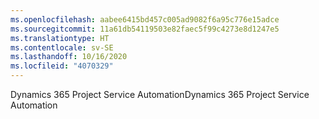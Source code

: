 ```yaml
---
ms.openlocfilehash: aabee6415bd457c005ad9082f6a95c776e15adce
ms.sourcegitcommit: 11a61db54119503e82faec5f99c4273e8d1247e5
ms.translationtype: HT
ms.contentlocale: sv-SE
ms.lasthandoff: 10/16/2020
ms.locfileid: "4070329"
---
```

<span data-ttu-id="84da7-101">Dynamics 365 Project Service Automation</span><span class="sxs-lookup"><span data-stu-id="84da7-101">Dynamics 365 Project Service Automation</span></span>
